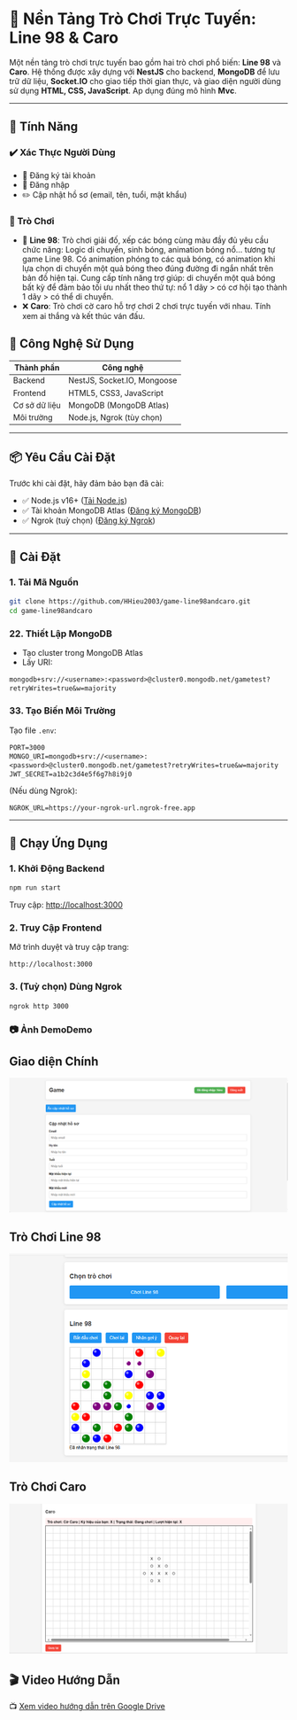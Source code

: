 # 🎩 Nền Tảng Trò Chơi Trực Tuyến: Line 98 & Caro

Một nền tảng trò chơi trực tuyến bao gồm hai trò chơi phổ biến: **Line 98** và **Caro**. Hệ thống được xây dựng với **NestJS** cho backend, **MongoDB** để lưu trữ dữ liệu, **Socket.IO** cho giao tiếp thời gian thực, và giao diện người dùng sử dụng **HTML, CSS, JavaScript**. Ap dụng đúng mô hình **Mvc**.

---

## 🚀 Tính Năng

### ✔️ Xác Thực Người Dùng
- 📅 Đăng ký tài khoản
- 🔑 Đăng nhập
- ✏️ Cập nhật hồ sơ (email, tên, tuổi, mật khẩu)

### 🎯 Trò Chơi
- 🎯 **Line 98**: Trò chơi giải đố, xếp các bóng cùng màu đầy đủ yêu cầu chức năng: Logic di chuyển, sinh bóng, animation bóng nổ... tương tự game Line 98. Có animation phóng to các quả bóng, có animation khi lựa chọn di chuyển một quả bóng theo đúng đường đi ngắn nhất trên bản đồ hiện tại. Cung cấp tính năng trợ giúp: di chuyển một quả bóng bất kỳ để đảm bảo tối ưu nhất theo thứ tự: nổ 1 dãy > có cơ hội tạo thành 1 dãy > có thể di chuyển.
- ❌ **Caro**: Trò chơi cờ caro hỗ trợ chơi 2 chơi trực tuyến với nhau. Tính xem ai thắng và kết thúc ván đấu.

## 🧰 Công Nghệ Sử Dụng

| Thành phần                | Công nghệ                    |
|-------------------------|------------------------------|
| Backend                 | NestJS, Socket.IO, Mongoose  |
| Frontend                | HTML5, CSS3, JavaScript      |
| Cơ sở dữ liệu         | MongoDB (MongoDB Atlas)     |        
| Môi trường                | Node.js, Ngrok (tùy chọn)     |

---

## 📦 Yêu Cầu Cài Đặt

Trước khi cài đặt, hãy đảm bảo bạn đã cài:

- ✅ Node.js v16+ ([Tải Node.js](https://nodejs.org))
- ✅ Tài khoản MongoDB Atlas ([Đăng ký MongoDB](https://mongodb.com))
- ✅ Ngrok (tuỳ chọn) ([Đăng ký Ngrok](https://ngrok.com))

---

## 💾 Cài Đặt

### 1. Tải Mã Nguồn
```bash
git clone https://github.com/HHieu2003/game-line98andcaro.git
cd game-line98andcaro
```

### 22. Thiết Lập MongoDB
- Tạo cluster trong MongoDB Atlas
- Lấy URI:

```
mongodb+srv://<username>:<password>@cluster0.mongodb.net/gametest?retryWrites=true&w=majority
```

### 33. Tạo Biến Môi Trường
Tạo file `.env`:

```
PORT=3000
MONGO_URI=mongodb+srv://<username>:<password>@cluster0.mongodb.net/gametest?retryWrites=true&w=majority
JWT_SECRET=a1b2c3d4e5f6g7h8i9j0
```

(Nếu dùng Ngrok):
```
NGROK_URL=https://your-ngrok-url.ngrok-free.app
```

---

## 🚀 Chạy Ứng Dụng

### 1. Khởi Động Backend
```bash
npm run start
```
Truy cập: [http://localhost:3000](http://localhost:3000)

### 2. Truy Cập Frontend
Mở trình duyệt và truy cập trang:
```url
http://localhost:3000
```

### 3. (Tuỳ chọn) Dùng Ngrok
```bash
ngrok http 3000
```

### 📷 Ảnh DemoDemo

## Giao diện Chính

![Giao diện chính](images/giaodien1.png)

## Trò Chơi Line 98

![Line 98 Gameplay](images/giaodien2.png)

## Trò Chơi Caro

![Caro Gameplay](images/giaodien3.png)

## 🎬 Video Hướng Dẫn

📺 [Xem video hướng dẫn trên Google Drive](https://drive.google.com/file/d/1rsYTtLbNzrD06Ak3YM0kmb6jaW7qajDy/view?usp=sharing)


